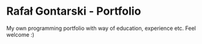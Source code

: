 # Rafał Gontarski - Portfolio
My own programming portfolio with way of education, experience etc. Feel welcome :)
